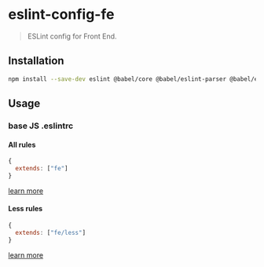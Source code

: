 # eslint-config-fe

> ESLint config for Front End.

## Installation

```bash
npm install --save-dev eslint @babel/core @babel/eslint-parser @babel/eslint-plugin eslint-config-fe
```

## Usage

### base JS .eslintrc

#### All rules

```js
{
  extends: ["fe"]
}
```

[learn more](https://github.com/fengxinming/eslint-config-fe/blob/main/index.js)

#### Less rules

```js
{
  extends: ["fe/less"]
}
```

[learn more](https://github.com/fengxinming/eslint-config-fe/blob/main/less.js)